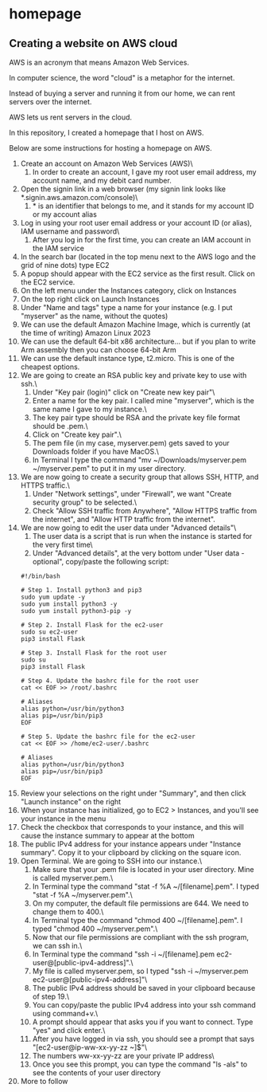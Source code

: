 # homepage

## Creating a website on AWS cloud

AWS is an acronym that means Amazon Web Services.

In computer science, the word "cloud" is a metaphor for the internet.

Instead of buying a server and running it from our home, we can rent servers over the internet.

AWS lets us rent servers in the cloud.

In this repository, I created a homepage that I host on AWS.

Below are some instructions for hosting a homepage on AWS.

1. Create an account on Amazon Web Services (AWS)\
    1. In order to create an account, I gave my root user email address, my account name, and my debit card number.
2. Open the signin link in a web browser (my signin link looks like *.signin.aws.amazon.com/console)\
    1. \* is an identifier that belongs to me, and it stands for my account ID or my account alias
3. Log in using your root user email address or your account ID (or alias), IAM username and password\
    1. After you log in for the first time, you can create an IAM account in the IAM service
4. In the search bar (located in the top menu next to the AWS logo and the grid of nine dots) type EC2
5. A popup should appear with the EC2 service as the first result. Click on the EC2 service.
6. On the left menu under the Instances category, click on Instances
7. On the top right click on Launch Instances
8. Under "Name and tags" type a name for your instance (e.g. I put "myserver" as the name, without the quotes)
9. We can use the default Amazon Machine Image, which is currently (at the time of writing) Amazon Linux 2023
10. We can use the default 64-bit x86 architecture... but if you plan to write Arm assembly then you can choose 64-bit Arm
11. We can use the default instance type, t2.micro. This is one of the cheapest options.
12. We are going to create an RSA public key and private key to use with ssh.\
    1. Under "Key pair (login)" click on "Create new key pair"\
    2. Enter a name for the key pair. I called mine "myserver", which is the same name I gave to my instance.\
    3. The key pair type should be RSA and the private key file format should be .pem.\
    4. Click on "Create key pair".\
    5. The pem file (in my case, myserver.pem) gets saved to your Downloads folder if you have MacOS.\
    6. In Terminal I type the command "mv ~/Downloads/myserver.pem ~/myserver.pem" to put it in my user directory.
13. We are now going to create a security group that allows SSH, HTTP, and HTTPS traffic.\
    1. Under "Network settings", under "Firewall", we want "Create security group" to be selected.\
    2. Check "Allow SSH traffic from Anywhere", "Allow HTTPS traffic from the internet", and "Allow HTTP traffic from the internet".
14. We are now going to edit the user data under "Advanced details"\
    1. The user data is a script that is run when the instance is started for the very first time\
    2. Under "Advanced details", at the very bottom under "User data - optional", copy/paste the following script:
    ```
    #!/bin/bash

    # Step 1. Install python3 and pip3
    sudo yum update -y
    sudo yum install python3 -y
    sudo yum install python3-pip -y

    # Step 2. Install Flask for the ec2-user
    sudo su ec2-user
    pip3 install Flask

    # Step 3. Install Flask for the root user
    sudo su
    pip3 install Flask

    # Step 4. Update the bashrc file for the root user
    cat << EOF >> /root/.bashrc

    # Aliases
    alias python=/usr/bin/python3
    alias pip=/usr/bin/pip3
    EOF

    # Step 5. Update the bashrc file for the ec2-user
    cat << EOF >> /home/ec2-user/.bashrc

    # Aliases
    alias python=/usr/bin/python3
    alias pip=/usr/bin/pip3
    EOF
15. Review your selections on the right under "Summary", and then click "Launch instance" on the right
16. When your instance has initialized, go to EC2 > Instances, and you'll see your instance in the menu
17. Check the checkbox that corresponds to your instance, and this will cause the instance summary to appear at the bottom
18. The public IPv4 address for your instance appears under "Instance summary". Copy it to your clipboard by clicking on the square icon.
19. Open Terminal. We are going to SSH into our instance.\
    1. Make sure that your .pem file is located in your user directory. Mine is called myserver.pem.\
    2. In Terminal type the command "stat -f %A ~/[filename].pem". I typed "stat -f %A ~/myserver.pem".\
    3. On my computer, the default file permissions are 644. We need to change them to 400.\
    4. In Terminal type the command "chmod 400 ~/[filename].pem". I typed "chmod 400 ~/myserver.pem".\
    5. Now that our file permissions are compliant with the ssh program, we can ssh in.\
    6. In Terminal type the command "ssh -i ~/[filename].pem ec2-user@[public-ipv4-address]".\
    7. My file is called myserver.pem, so I typed "ssh -i ~/myserver.pem ec2-user@[public-ipv4-address]"\
    8. The public IPv4 address should be saved in your clipboard because of step 19.\
    9. You can copy/paste the public IPv4 address into your ssh command using command+v.\
    10. A prompt should appear that asks you if you want to connect. Type "yes" and click enter.\
    11. After you have logged in via ssh, you should see a prompt that says "[ec2-user@ip-ww-xx-yy-zz ~]$"\
    12. The numbers ww-xx-yy-zz are your private IP address\
    13. Once you see this prompt, you can type the command "ls -als" to see the contents of your user directory
20. More to follow
